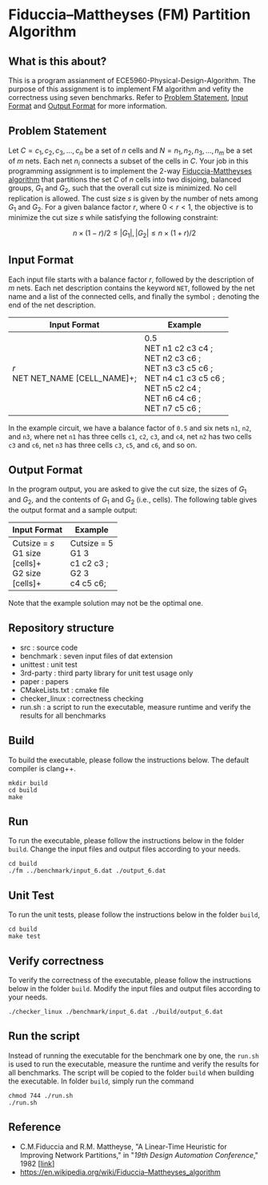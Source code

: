 # Fiduccia–Mattheyses (FM) Partition Algorithm


## What is this about?
This is a program assianment of ECE5960-Physical-Design-Algorithm.
The purpose of this assignment is to implement FM algorithm
and vefity the correctness using seven benchmarks.
Refer to [Problem Statement](https://github.com/cheng-hsiang-chiu/ECE5960-Physical-Design-Algorithm/blob/master/PA1/README.md#problem-statement),
[Input Format](https://github.com/cheng-hsiang-chiu/ECE5960-Physical-Design-Algorithm/blob/master/PA1/README.md#input-format) and [Output Format](https://github.com/cheng-hsiang-chiu/ECE5960-Physical-Design-Algorithm/blob/master/PA1/README.md#output-format)
for more information.

## Problem Statement
Let $C = c_1, c_2, c_3, ..., c_n$ be a set of $n$ cells and $N = n_1, n_2, n_3, ..., n_m$ be a set of $m$ nets. Each net $n_i$ connects a subset of the cells in $C$. Your job in this programming assignment is to implement the 2-way [Fiduccia-Mattheyses algorithm](./paper/A_Linear-Time_Heuristic_for_Improving_Network_Partitions.pdf) that partitions the set $C$ of $n$ cells into two disjoing, balanced groups, $G_1$ and $G_2$, such that the overall cut size is minimized. No cell replication is allowed. The cust size $s$ is given by the number of nets among $G_1$ and $G_2$. For a given balance factor $r$, where $0 < r < 1$, the objective is to minimize the cut size $s$ while satisfying the following constraint:

$$
n\times(1-r)/2 \leq |G_1|, |G_2| \leq n\times(1+r)/2 
$$

## Input Format

Each input file starts with a balance factor $r$, followed by the description of $m$ nets. Each net description contains the keyword `NET`, followed by the net name and a list of the connected cells, and finally the symbol `;` denoting the end of the net description. 

| Input Format | Example |
| ------------ | ------- |
| $r$ <br> NET NET_NAME [CELL_NAME]+; | 0.5 <br> NET n1 c2 c3 c4 ; <br> NET n2 c3 c6 ; <br> NET n3 c3 c5 c6 ; <br> NET n4 c1 c3 c5 c6 ; <br> NET n5 c2 c4 ; <br> NET n6 c4 c6 ; <br> NET n7 c5 c6 ;|

In the example circuit, we have a balance factor of `0.5` and six nets `n1`, `n2`, and `n3`, where net `n1` has three cells `c1`, `c2`, `c3`, and `c4`, net `n2` has two cells `c3` and `c6`, net `n3` has three cells `c3`, `c5`, and `c6`, and so on.

## Output Format

In the program output, you are asked to give the cut size, the sizes of $G_1$ and $G_2$, and the contents of $G_1$ and $G_2$ (i.e., cells). The following table gives the output format and a sample output:

| Input Format | Example |
| ------------ | ------- |
| Cutsize = $s$<br> G1 size <br> [cells]+ <br> G2 size <br> [cells]+ | Cutsize = 5 <br> G1 3 <br> c1 c2 c3 ; <br> G2 3 <br> c4 c5 c6;|

Note that the example solution may not be the optimal one.




## Repository structure
- src : source code
- benchmark : seven input files of dat extension
- unittest : unit test
- 3rd-party : third party library for unit test usage only
- paper : papers
- CMakeLists.txt : cmake file
- checker_linux : correctness checking
- run.sh : a script to run the executable, measure runtime and verify the results for all benchmarks

## Build
To build the executable, please follow the instructions below. The default compiler is clang++.
```
mkdir build
cd build
make
```

## Run
To run the executable, please follow the instructions below in the folder `build`.
Change the input files and output files according to your needs.
```
cd build
./fm ../benchmark/input_6.dat ./output_6.dat
```

## Unit Test
To run the unit tests, please follow the instructions below in the folder `build`,
```
cd build
make test
```

## Verify correctness
To verify the correctness of the executable, please follow the instructions below in the folder `build`.
Modify the input files and output files according to your needs.
```
./checker_linux ./benchmark/input_6.dat ./build/output_6.dat
```

## Run the script
Instead of running the executable for the benchmark one by one,
the `run.sh` is used to run the executable, measure the runtime and verify the results for all benchmarks.
The script will be copied to the folder `build` when building the executable.
In folder `build`, simply run the command 
```
chmod 744 ./run.sh
./run.sh
```


## Reference
- C.M.Fiduccia and R.M. Mattheyse, "A Linear-Time Heuristic for Improving Network Partitions," in "*19th Design Automation Conference*," 1982 [[link](./paper/A_Linear-Time_Heuristic_for_Improving_Network_Partitions.pdf)]
- https://en.wikipedia.org/wiki/Fiduccia–Mattheyses_algorithm
